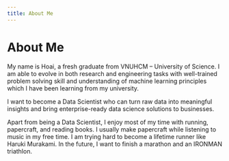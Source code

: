 ```yaml
---
title: About Me
---
```


# About Me

My name is Hoai, a fresh graduate from VNUHCM – University of Science. I am able to evolve in both research and engineering tasks with well-trained problem solving skill and understanding of machine learning principles which I have been learning from my university.

I want to become a Data Scientist who can turn raw data into meaningful insights and bring enterprise-ready data science solutions to businesses.

Apart from being a Data Scientist, I enjoy most of my time with running, papercraft, and reading books. I usually make papercraft while listening to music in my free time. I am trying hard to become a lifetime runner like Haruki Murakami. In the future, I want to finish a marathon and an IRONMAN triathlon.